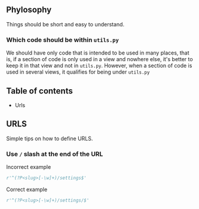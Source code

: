 ## Phylosophy

Things should be short and easy to understand.

### Which code should be within `utils.py`

We should have only code that is intended to be used in many places, that is, if a section of code is only
used in a view and nowhere else, it's better to keep it in that view and not in `utils.py`. However, when a section 
of code is used in several views, it qualifies for being under `utils.py`

## Table of contents

* Urls


## URLS 

Simple tips on how to define URLS.


### Use `/` slash at the end of the URL

Incorrect example 

```python 
r'^(?P<slug>[-\w]+)/settings$'
```

Correct example
```python 
r'^(?P<slug>[-\w]+)/settings/$'
```
